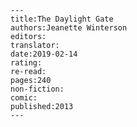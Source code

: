 
    ---
    title:The Daylight Gate
    authors:Jeanette Winterson
    editors:
    translator:
    date:2019-02-14
    rating:
    re-read:
    pages:240
    non-fiction:
    comic:
    published:2013
    ---

    